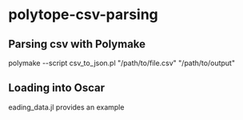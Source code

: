 # polytope-csv-parsing

## Parsing csv with Polymake
 
 polymake --script csv_to_json.pl "/path/to/file.csv" "/path/to/output"

## Loading into Oscar 

eading_data.jl provides an example
